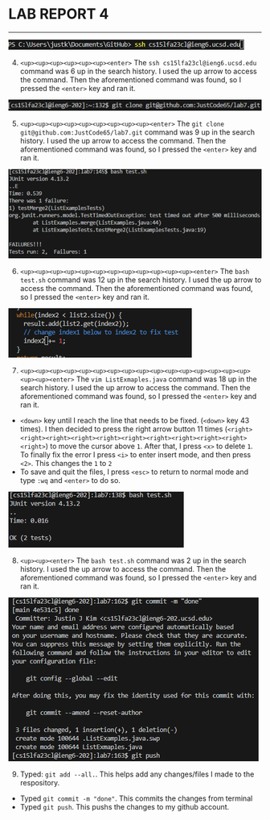 # **LAB REPORT 4**
***

![Image](lab4_1.png)

4. `<up><up><up><up><up><up><enter>` The `ssh cs15lfa23cl@ieng6.ucsd.edu` command was 6 up in the search history. I used the up arrow to access the command. Then the aforementioned command was found, so I pressed the `<enter>` key and ran it.

![Image](lab4_2.png)

5. `<up><up><up><up><up><up><up><up><up><enter>` The `git clone git@github.com:JustCode65/lab7.git` command was 9 up in the search history. I used the up arrow to access the command. Then the aforementioned command was found, so I pressed the `<enter>` key and ran it.

![Image](lab4_3.png)

6. `<up><up><up><up><up><up><up><up><up><up><up><up><enter>` The `bash test.sh` command was 12 up in the search history. I used the up arrow to access the command. Then the aforementioned command was found, so I pressed the `<enter>` key and ran it.

![Image](lab4_4.png)

7. `<up><up><up><up><up><up><up><up><up><up><up><up><up><up><up><up><up><up><enter>` The `vim ListExmaples.java` command was 18 up in the search history. I used the up arrow to access the command. Then the aforementioned command was found, so I pressed the `<enter>` key and ran it.
  - `<down>` key until I reach the line that needs to be fixed. (`<down>` key 43 times). I then decided to press the right arrow button 11 times (`<right><right><right><right><right><right><right><right><right><right><right>`) to move the cursor above `1`. After that, I press `<x>` to delete `1`. To finally fix the error I press `<i>` to enter insert mode, and then press `<2>`. This changes the `1` to `2`
  - To save and quit the files, I press `<esc>` to return to normal mode and type `:wq` and `<enter>` to do so.
 
![Image](lab4_5.png)

8. `<up><up><enter>` The `bash test.sh` command was 2 up in the search history. I used the up arrow to access the command. Then the aforementioned command was found, so I pressed the `<enter>` key and ran it.

![Image](lab4_6.png)

9. Typed: `git add --all.`. This helps add any changes/files I made to the respository.
- Typed `git commit -m "done"`. This commits the changes from terminal
- Typed `git push`. This pushs the changes to my github account.
